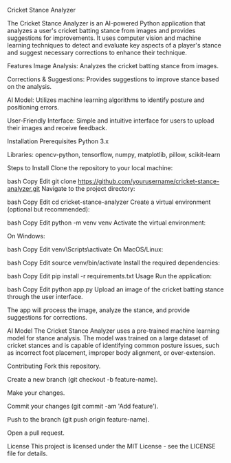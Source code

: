Cricket Stance Analyzer

The Cricket Stance Analyzer is an AI-powered Python application that analyzes a user's cricket batting stance from images and provides suggestions for improvements. It uses computer vision and machine learning techniques to detect and evaluate key aspects of a player's stance and suggest necessary corrections to enhance their technique.

Features
Image Analysis: Analyzes the cricket batting stance from images.

Corrections & Suggestions: Provides suggestions to improve stance based on the analysis.

AI Model: Utilizes machine learning algorithms to identify posture and positioning errors.

User-Friendly Interface: Simple and intuitive interface for users to upload their images and receive feedback.

Installation
Prerequisites
Python 3.x

Libraries: opencv-python, tensorflow, numpy, matplotlib, pillow, scikit-learn

Steps to Install
Clone the repository to your local machine:

bash
Copy
Edit
git clone https://github.com/yourusername/cricket-stance-analyzer.git
Navigate to the project directory:

bash
Copy
Edit
cd cricket-stance-analyzer
Create a virtual environment (optional but recommended):

bash
Copy
Edit
python -m venv venv
Activate the virtual environment:

On Windows:

bash
Copy
Edit
venv\Scripts\activate
On MacOS/Linux:

bash
Copy
Edit
source venv/bin/activate
Install the required dependencies:

bash
Copy
Edit
pip install -r requirements.txt
Usage
Run the application:

bash
Copy
Edit
python app.py
Upload an image of the cricket batting stance through the user interface.

The app will process the image, analyze the stance, and provide suggestions for corrections.

AI Model
The Cricket Stance Analyzer uses a pre-trained machine learning model for stance analysis. The model was trained on a large dataset of cricket stances and is capable of identifying common posture issues, such as incorrect foot placement, improper body alignment, or over-extension.

Contributing
Fork this repository.

Create a new branch (git checkout -b feature-name).

Make your changes.

Commit your changes (git commit -am 'Add feature').

Push to the branch (git push origin feature-name).

Open a pull request.

License
This project is licensed under the MIT License - see the LICENSE file for details.


